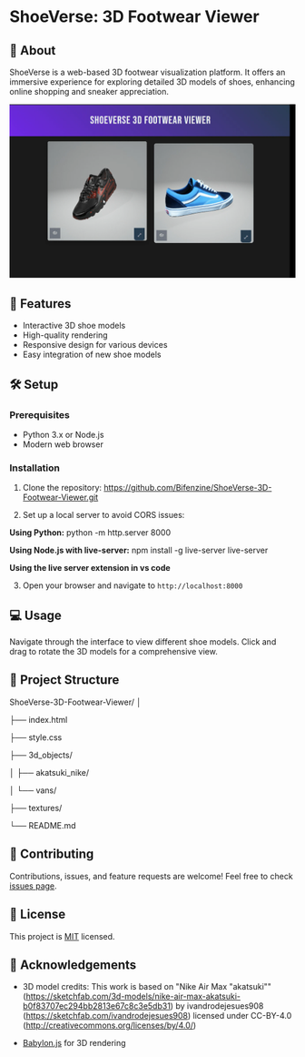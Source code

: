 # ShoeVerse: 3D Footwear Viewer

## 📖 About

ShoeVerse is a web-based 3D footwear visualization platform. It offers an immersive experience for exploring detailed 3D models of shoes, enhancing online shopping and sneaker appreciation.

![](assets/foot.PNG)

## 🚀 Features

- Interactive 3D shoe models
- High-quality rendering
- Responsive design for various devices
- Easy integration of new shoe models

## 🛠️ Setup

### Prerequisites

- Python 3.x or Node.js
- Modern web browser

### Installation

1. Clone the repository:
   https://github.com/Bifenzine/ShoeVerse-3D-Footwear-Viewer.git

2. Set up a local server to avoid CORS issues:

**Using Python:**
  python -m http.server 8000

**Using Node.js with live-server:**
  npm install -g live-server
  live-server
  
**Using the live server extension in vs code**

3. Open your browser and navigate to `http://localhost:8000`

## 💻 Usage

Navigate through the interface to view different shoe models. Click and drag to rotate the 3D models for a comprehensive view.

## 📁 Project Structure

ShoeVerse-3D-Footwear-Viewer/
│

├── index.html

├── style.css

├── 3d_objects/

│   ├── akatsuki_nike/

│   └── vans/

├── textures/

└── README.md


## 🤝 Contributing

Contributions, issues, and feature requests are welcome! Feel free to check [issues page](link-to-issues).

## 📜 License

This project is [MIT](link-to-license) licensed.

## 🙏 Acknowledgements

- 3D model credits:
  This work is based on "Nike Air Max "akatsuki"" (https://sketchfab.com/3d-models/nike-air-max-akatsuki-b0f83707ec294bb2813e67c8c3e5db31) by ivandrodejesues908 (https://sketchfab.com/ivandrodejesues908) licensed under CC-BY-4.0 (http://creativecommons.org/licenses/by/4.0/)

- [Babylon.js](https://www.babylonjs.com/) for 3D rendering

